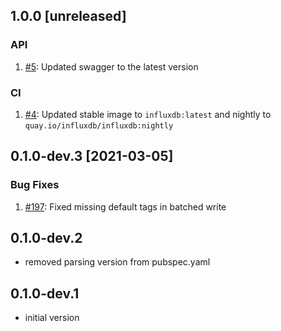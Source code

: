 ## 1.0.0 [unreleased]

### API
1. [#5](https://github.com/bonitoo-io/influxdb-client-dart/pull/5): Updated swagger to the latest version
 
### CI
1. [#4](https://github.com/bonitoo-io/influxdb-client-dart/pull/4): Updated stable image to `influxdb:latest` and nightly to `quay.io/influxdb/influxdb:nightly`

## 0.1.0-dev.3 [2021-03-05]

### Bug Fixes
1. [#197](https://github.com/influxdata/influxdb-client-dart/pull/3): Fixed missing default tags in batched write

## 0.1.0-dev.2

* removed parsing version from pubspec.yaml

## 0.1.0-dev.1

* initial version